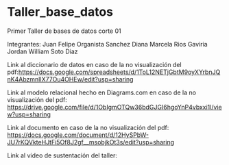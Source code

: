 # Taller_base_datos
Primer Taller de bases de datos corte 01 

Integrantes:
Juan Felipe Organista Sanchez
Diana Marcela Rios Gaviria
Jordan William Soto Diaz

Link al diccionario de datos en caso de la no visualización del pdf:https://docs.google.com/spreadsheets/d/1ToL12NETjGbtM9oyXYrbnJQnK4AbzmnlIX77Ou4OHEw/edit?usp=sharing 

Link al modelo relacional hecho en Diagrams.com en caso de la no visualización del pdf: https://drive.google.com/file/d/1ObIgmOTQw36bdGJGI6hgoYnP4vbxxi1l/view?usp=sharing

Link al documento en caso de la no visualización del pdf: https://docs.google.com/document/d/12HySPbW-JU7rKQVkteHJtFi5Of8J2gf__msobjkOt3s/edit?usp=sharing


Link al video de sustentación del taller:
